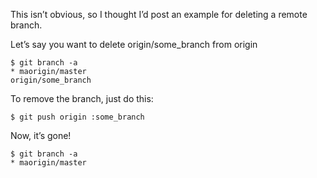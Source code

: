 <!--
id: 47773047195
link: http://blog.hengkiardo.com/post/47773047195/how-to-delete-a-remote-branch-from-a-git-repository
slug: how-to-delete-a-remote-branch-from-a-git-repository
date: Fri Apr 12 2013 17:46:00 GMT+0700 (WIT)
publish: 2013-04-012
tags: git, tips trik
title: How to delete a remote branch from a git repository
-->


This isn’t obvious, so I thought I’d post an example for deleting a
remote branch.

Let’s say you want to delete origin/some\_branch from origin

    $ git branch -a
    * maorigin/master
    origin/some_branch

To remove the branch, just do this:

    $ git push origin :some_branch

Now, it’s gone!

    $ git branch -a
    * maorigin/master

